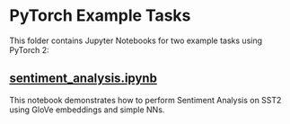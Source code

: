 # PyTorch Example Tasks

This folder contains Jupyter Notebooks for two example tasks using PyTorch 2:

## [sentiment_analysis.ipynb](sentiment_analysis.ipynb)

This notebook demonstrates how to perform Sentiment Analysis on SST2 using GloVe embeddings and simple NNs.

<!-- ## [pos_tagging](pos_tagging.ipynb)

This notebook demonstrates how to perform Part-of-Speech (POS) Tagging on UDPOS. -->